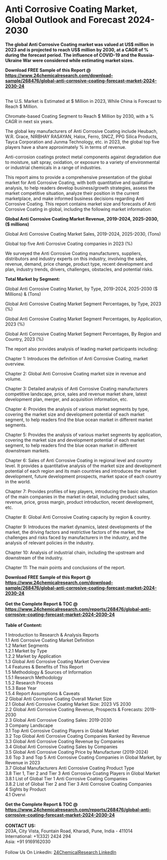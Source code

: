 <h1>Anti Corrosive Coating Market, Global Outlook and Forecast 2024-2030</h1><p><strong>The global Anti Corrosive Coating market was valued at US$ million in 2023 and is projected to reach US$ million by 2030, at a CAGR of % during the forecast period. The influence of COVID-19 and the Russia-Ukraine War were considered while estimating market sizes.</strong></p><p>
</p><p></p><div><b>Download FREE Sample of this Report @ 
            <a href="https://www.24chemicalresearch.com/download-sample/268476/global-anti-corrosive-coating-forecast-market-2024-2030-24">
            https://www.24chemicalresearch.com/download-sample/268476/global-anti-corrosive-coating-forecast-market-2024-2030-24</a></b></div><br><p>
The U.S. Market is Estimated at $ Million in 2023, While China is Forecast to Reach $ Million.</p><p>
Chromate-based Coating Segment to Reach $ Million by 2030, with a % CAGR in next six years.</p><p>
The global key manufacturers of Anti Corrosive Coating include Heubach, W.R. Grace, NIRBHAY RASAYAN, Halox, Ferro, SNCZ, PPG Silica Products, Tayca Corporation and Junma Technology, etc. in 2023, the global top five players have a share approximately % in terms of revenue.</p><p>
Anti-corrosion coatings protect metal components against degradation due to moisture, salt spray, oxidation, or exposure to a variety of environmental or industrial chemicals in a range of industries.</p><p>
This report aims to provide a comprehensive presentation of the global market for Anti Corrosive Coating, with both quantitative and qualitative analysis, to help readers develop business/growth strategies, assess the market competitive situation, analyze their position in the current marketplace, and make informed business decisions regarding Anti Corrosive Coating. This report contains market size and forecasts of Anti Corrosive Coating in global, including the following market information:</p><p>
<strong>Global Anti Corrosive Coating Market Revenue, 2019-2024, 2025-2030, ($ millions)</strong></p><p>
Global Anti Corrosive Coating Market Sales, 2019-2024, 2025-2030, (Tons)</p><p>
Global top five Anti Corrosive Coating companies in 2023 (%)</p><p>
We surveyed the Anti Corrosive Coating manufacturers, suppliers, distributors and industry experts on this industry, involving the sales, revenue, demand, price change, product type, recent development and plan, industry trends, drivers, challenges, obstacles, and potential risks.</p><p>
<strong>Total Market by Segment:</strong></p><p>
Global Anti Corrosive Coating Market, by Type, 2019-2024, 2025-2030 ($ Millions) &amp; (Tons)</p><p>
Global Anti Corrosive Coating Market Segment Percentages, by Type, 2023 (%)</p><p>
</p><p>
Global Anti Corrosive Coating Market Segment Percentages, by Application, 2023 (%)</p><p>
</p><p>
Global Anti Corrosive Coating Market Segment Percentages, By Region and Country, 2023 (%)</p><p>
</p><p>
The report also provides analysis of leading market participants including:</p><p>
</p><p>
</p><p>
Chapter 1: Introduces the definition of Anti Corrosive Coating, market overview.</p><p>
Chapter 2: Global Anti Corrosive Coating market size in revenue and volume.</p><p>
Chapter 3: Detailed analysis of Anti Corrosive Coating manufacturers competitive landscape, price, sales and revenue market share, latest development plan, merger, and acquisition information, etc.</p><p>
Chapter 4: Provides the analysis of various market segments by type, covering the market size and development potential of each market segment, to help readers find the blue ocean market in different market segments.</p><p>
Chapter 5: Provides the analysis of various market segments by application, covering the market size and development potential of each market segment, to help readers find the blue ocean market in different downstream markets.</p><p>
Chapter 6: Sales of Anti Corrosive Coating in regional level and country level. It provides a quantitative analysis of the market size and development potential of each region and its main countries and introduces the market development, future development prospects, market space of each country in the world.</p><p>
Chapter 7: Provides profiles of key players, introducing the basic situation of the main companies in the market in detail, including product sales, revenue, price, gross margin, product introduction, recent development, etc.</p><p>
Chapter 8: Global Anti Corrosive Coating capacity by region &amp; country.</p><p>
Chapter 9: Introduces the market dynamics, latest developments of the market, the driving factors and restrictive factors of the market, the challenges and risks faced by manufacturers in the industry, and the analysis of relevant policies in the industry.</p><p>
Chapter 10: Analysis of industrial chain, including the upstream and downstream of the industry.</p><p>
Chapter 11: The main points and conclusions of the report.</p><div><b>Download FREE Sample of this Report @ 
            <a href="https://www.24chemicalresearch.com/download-sample/268476/global-anti-corrosive-coating-forecast-market-2024-2030-24">
            https://www.24chemicalresearch.com/download-sample/268476/global-anti-corrosive-coating-forecast-market-2024-2030-24</a></b></div><br><div><b>Get the Complete Report & TOC @ 
            <a href="https://www.24chemicalresearch.com/reports/268476/global-anti-corrosive-coating-forecast-market-2024-2030-24">
            https://www.24chemicalresearch.com/reports/268476/global-anti-corrosive-coating-forecast-market-2024-2030-24</a></b></div><br>
            <b>Table of Content:</b><p>1 Introduction to Research & Analysis Reports<br />
    1.1 Anti Corrosive Coating Market Definition<br />
    1.2 Market Segments<br />
        1.2.1 Market by Type<br />
        1.2.2 Market by Application<br />
    1.3 Global Anti Corrosive Coating Market Overview<br />
    1.4 Features & Benefits of This Report<br />
    1.5 Methodology & Sources of Information<br />
        1.5.1 Research Methodology<br />
        1.5.2 Research Process<br />
        1.5.3 Base Year<br />
        1.5.4 Report Assumptions & Caveats<br />
2 Global Anti Corrosive Coating Overall Market Size<br />
    2.1 Global Anti Corrosive Coating Market Size: 2023 VS 2030<br />
    2.2 Global Anti Corrosive Coating Revenue, Prospects & Forecasts: 2019-2030<br />
    2.3 Global Anti Corrosive Coating Sales: 2019-2030<br />
3 Company Landscape<br />
    3.1 Top Anti Corrosive Coating Players in Global Market<br />
    3.2 Top Global Anti Corrosive Coating Companies Ranked by Revenue<br />
    3.3 Global Anti Corrosive Coating Revenue by Companies<br />
    3.4 Global Anti Corrosive Coating Sales by Companies<br />
    3.5 Global Anti Corrosive Coating Price by Manufacturer (2019-2024)<br />
    3.6 Top 3 and Top 5 Anti Corrosive Coating Companies in Global Market, by Revenue in 2023<br />
    3.7 Global Manufacturers Anti Corrosive Coating Product Type<br />
    3.8 Tier 1, Tier 2 and Tier 3 Anti Corrosive Coating Players in Global Market<br />
        3.8.1 List of Global Tier 1 Anti Corrosive Coating Companies<br />
        3.8.2 List of Global Tier 2 and Tier 3 Anti Corrosive Coating Companies<br />
4 Sights by Product<br />
    4.1 Overvi</p><div><b>Get the Complete Report & TOC @ 
            <a href="https://www.24chemicalresearch.com/reports/268476/global-anti-corrosive-coating-forecast-market-2024-2030-24">
            https://www.24chemicalresearch.com/reports/268476/global-anti-corrosive-coating-forecast-market-2024-2030-24</a></b></div><br><b>CONTACT US:</b><br>
            203A, City Vista, Fountain Road, Kharadi, Pune, India - 411014<br>
            International: +1(332) 2424 294<br>
            Asia: +91 9169162030 <br><br>
            Follow Us On LinkedIn: <a href="https://www.linkedin.com/company/24chemicalresearch/">24ChemicalResearch LinkedIn</a>